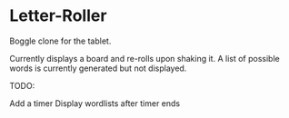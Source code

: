 Letter-Roller
=============

Boggle clone for the tablet.

Currently displays a board and re-rolls upon shaking it. 
A list of possible words is currently generated but not displayed.  


TODO:

Add a timer
Display wordlists after timer ends
